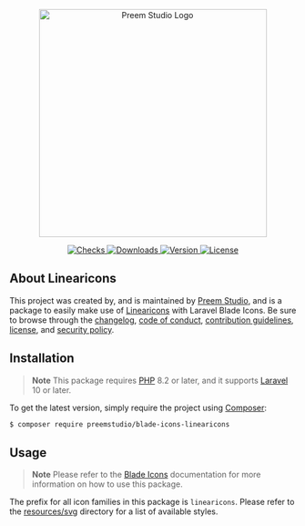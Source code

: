 <p align="center">
    <a href="https://preem.studio" target="_blank">
        <img src="https://raw.githubusercontent.com/PreemStudio/assets/main/logo-text.svg" width="400" alt="Preem Studio Logo" />
    </a>
</p>

<p align="center">
    <a href="https://github.com/PreemStudio/blade-icons-linearicons/actions">
        <img src="https://badge.sh/github/check-runs/PreemStudio/blade-icons-linearicons" alt="Checks" />
    </a>
    <a href="https://packagist.org/packages/preemstudio/blade-icons-linearicons">
        <img src="https://badge.sh/packagist/downloads/PreemStudio/blade-icons-linearicons" alt="Downloads" />
    </a>
    <a href="https://packagist.org/packages/preemstudio/blade-icons-linearicons">
        <img src="https://badge.sh/packagist/version/PreemStudio/blade-icons-linearicons" alt="Version" />
    </a>
    <a href="https://packagist.org/packages/preemstudio/blade-icons-linearicons">
        <img src="https://badge.sh/packagist/license/PreemStudio/blade-icons-linearicons" alt="License" />
    </a>
</p>

## About Linearicons

This project was created by, and is maintained by [Preem Studio](https://github.com/PreemStudio), and is a package to easily make use of [Linearicons](https://linearicons.com/) with Laravel Blade Icons. Be sure to browse through the [changelog](CHANGELOG.md), [code of conduct](.github/CODE_OF_CONDUCT.md), [contribution guidelines](.github/CONTRIBUTING.md), [license](LICENSE), and [security policy](.github/SECURITY.md).

## Installation

> **Note**
> This package requires [PHP](https://www.php.net/) 8.2 or later, and it supports [Laravel](https://laravel.com/) 10 or later.

To get the latest version, simply require the project using [Composer](https://getcomposer.org/):

```bash
$ composer require preemstudio/blade-icons-linearicons
```

## Usage

> **Note**
> Please refer to the [Blade Icons](https://github.com/PreemStudio/blade-icons) documentation for more information on how to use this package.

The prefix for all icon families in this package is `linearicons`. Please refer to the [resources/svg](/resources/svg) directory for a list of available styles.
